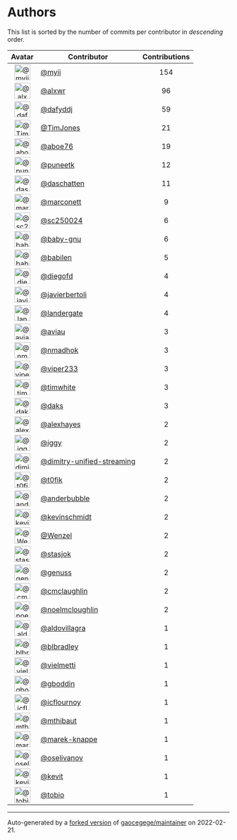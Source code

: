 # Authors

This list is sorted by the number of commits per contributor in _descending_ order.

Avatar|Contributor|Contributions
:-:|---|:-:
<img class='float-left rounded-1' src='https://avatars.githubusercontent.com/u/10231489?v=4' width='36' height='36' alt='@myii'>|[@myii](https://github.com/myii)|154
<img class='float-left rounded-1' src='https://avatars.githubusercontent.com/u/1920805?v=4' width='36' height='36' alt='@alxwr'>|[@alxwr](https://github.com/alxwr)|96
<img class='float-left rounded-1' src='https://avatars.githubusercontent.com/u/4195158?v=4' width='36' height='36' alt='@dafyddj'>|[@dafyddj](https://github.com/dafyddj)|59
<img class='float-left rounded-1' src='https://avatars.githubusercontent.com/u/113170?v=4' width='36' height='36' alt='@TimJones'>|[@TimJones](https://github.com/TimJones)|21
<img class='float-left rounded-1' src='https://avatars.githubusercontent.com/u/1800660?v=4' width='36' height='36' alt='@aboe76'>|[@aboe76](https://github.com/aboe76)|19
<img class='float-left rounded-1' src='https://avatars.githubusercontent.com/u/528061?v=4' width='36' height='36' alt='@puneetk'>|[@puneetk](https://github.com/puneetk)|12
<img class='float-left rounded-1' src='https://avatars.githubusercontent.com/u/2094680?v=4' width='36' height='36' alt='@daschatten'>|[@daschatten](https://github.com/daschatten)|11
<img class='float-left rounded-1' src='https://avatars.githubusercontent.com/u/3315507?v=4' width='36' height='36' alt='@marconett'>|[@marconett](https://github.com/marconett)|9
<img class='float-left rounded-1' src='https://avatars.githubusercontent.com/u/8792243?v=4' width='36' height='36' alt='@sc250024'>|[@sc250024](https://github.com/sc250024)|6
<img class='float-left rounded-1' src='https://avatars.githubusercontent.com/u/1233212?v=4' width='36' height='36' alt='@baby-gnu'>|[@baby-gnu](https://github.com/baby-gnu)|6
<img class='float-left rounded-1' src='https://avatars.githubusercontent.com/u/117961?v=4' width='36' height='36' alt='@babilen'>|[@babilen](https://github.com/babilen)|5
<img class='float-left rounded-1' src='https://avatars.githubusercontent.com/u/3592675?v=4' width='36' height='36' alt='@diegofd'>|[@diegofd](https://github.com/diegofd)|4
<img class='float-left rounded-1' src='https://avatars.githubusercontent.com/u/242396?v=4' width='36' height='36' alt='@javierbertoli'>|[@javierbertoli](https://github.com/javierbertoli)|4
<img class='float-left rounded-1' src='https://avatars.githubusercontent.com/u/904839?v=4' width='36' height='36' alt='@landergate'>|[@landergate](https://github.com/landergate)|4
<img class='float-left rounded-1' src='https://avatars.githubusercontent.com/u/2706882?v=4' width='36' height='36' alt='@aviau'>|[@aviau](https://github.com/aviau)|3
<img class='float-left rounded-1' src='https://avatars.githubusercontent.com/u/3374962?v=4' width='36' height='36' alt='@nmadhok'>|[@nmadhok](https://github.com/nmadhok)|3
<img class='float-left rounded-1' src='https://avatars.githubusercontent.com/u/506391?v=4' width='36' height='36' alt='@viper233'>|[@viper233](https://github.com/viper233)|3
<img class='float-left rounded-1' src='https://avatars.githubusercontent.com/u/985171?v=4' width='36' height='36' alt='@timwhite'>|[@timwhite](https://github.com/timwhite)|3
<img class='float-left rounded-1' src='https://avatars.githubusercontent.com/u/52996?v=4' width='36' height='36' alt='@daks'>|[@daks](https://github.com/daks)|3
<img class='float-left rounded-1' src='https://avatars.githubusercontent.com/u/142916?v=4' width='36' height='36' alt='@alexhayes'>|[@alexhayes](https://github.com/alexhayes)|2
<img class='float-left rounded-1' src='https://avatars.githubusercontent.com/u/20441?v=4' width='36' height='36' alt='@iggy'>|[@iggy](https://github.com/iggy)|2
<img class='float-left rounded-1' src='https://avatars.githubusercontent.com/u/42472863?v=4' width='36' height='36' alt='@dimitry-unified-streaming'>|[@dimitry-unified-streaming](https://github.com/dimitry-unified-streaming)|2
<img class='float-left rounded-1' src='https://avatars.githubusercontent.com/u/2995329?v=4' width='36' height='36' alt='@t0fik'>|[@t0fik](https://github.com/t0fik)|2
<img class='float-left rounded-1' src='https://avatars.githubusercontent.com/u/350294?v=4' width='36' height='36' alt='@anderbubble'>|[@anderbubble](https://github.com/anderbubble)|2
<img class='float-left rounded-1' src='https://avatars.githubusercontent.com/u/489058?v=4' width='36' height='36' alt='@kevinschmidt'>|[@kevinschmidt](https://github.com/kevinschmidt)|2
<img class='float-left rounded-1' src='https://avatars.githubusercontent.com/u/964610?v=4' width='36' height='36' alt='@Wenzel'>|[@Wenzel](https://github.com/Wenzel)|2
<img class='float-left rounded-1' src='https://avatars.githubusercontent.com/u/1353637?v=4' width='36' height='36' alt='@stasjok'>|[@stasjok](https://github.com/stasjok)|2
<img class='float-left rounded-1' src='https://avatars.githubusercontent.com/u/3119969?v=4' width='36' height='36' alt='@genuss'>|[@genuss](https://github.com/genuss)|2
<img class='float-left rounded-1' src='https://avatars.githubusercontent.com/u/1061109?v=4' width='36' height='36' alt='@cmclaughlin'>|[@cmclaughlin](https://github.com/cmclaughlin)|2
<img class='float-left rounded-1' src='https://avatars.githubusercontent.com/u/13322818?v=4' width='36' height='36' alt='@noelmcloughlin'>|[@noelmcloughlin](https://github.com/noelmcloughlin)|2
<img class='float-left rounded-1' src='https://avatars.githubusercontent.com/u/684939?v=4' width='36' height='36' alt='@aldovillagra'>|[@aldovillagra](https://github.com/aldovillagra)|1
<img class='float-left rounded-1' src='https://avatars.githubusercontent.com/u/1435085?v=4' width='36' height='36' alt='@blbradley'>|[@blbradley](https://github.com/blbradley)|1
<img class='float-left rounded-1' src='https://avatars.githubusercontent.com/u/35047?v=4' width='36' height='36' alt='@vielmetti'>|[@vielmetti](https://github.com/vielmetti)|1
<img class='float-left rounded-1' src='https://avatars.githubusercontent.com/u/4395092?v=4' width='36' height='36' alt='@gboddin'>|[@gboddin](https://github.com/gboddin)|1
<img class='float-left rounded-1' src='https://avatars.githubusercontent.com/u/1166328?v=4' width='36' height='36' alt='@icflournoy'>|[@icflournoy](https://github.com/icflournoy)|1
<img class='float-left rounded-1' src='https://avatars.githubusercontent.com/u/2209106?v=4' width='36' height='36' alt='@mthibaut'>|[@mthibaut](https://github.com/mthibaut)|1
<img class='float-left rounded-1' src='https://avatars.githubusercontent.com/u/6347747?v=4' width='36' height='36' alt='@marek-knappe'>|[@marek-knappe](https://github.com/marek-knappe)|1
<img class='float-left rounded-1' src='https://avatars.githubusercontent.com/u/1576032?v=4' width='36' height='36' alt='@oselivanov'>|[@oselivanov](https://github.com/oselivanov)|1
<img class='float-left rounded-1' src='https://avatars.githubusercontent.com/u/273375?v=4' width='36' height='36' alt='@kevit'>|[@kevit](https://github.com/kevit)|1
<img class='float-left rounded-1' src='https://avatars.githubusercontent.com/u/444668?v=4' width='36' height='36' alt='@tobio'>|[@tobio](https://github.com/tobio)|1

---

Auto-generated by a [forked version](https://github.com/myii/maintainer) of [gaocegege/maintainer](https://github.com/gaocegege/maintainer) on 2022-02-21.
